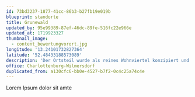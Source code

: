 ```yaml
---
id: 73bd3237-1877-41cc-86b3-b27fb19e019b
blueprint: standorte
title: Grunewald
updated_by: 95e99389-87ef-46dc-89fe-516fc22e966e
updated_at: 1719923327
thumbnail_image:
  - content_bewertungvorort.jpg
longitude: '13.24101732827364'
latitude: '52.48433188573089'
description: 'Der Ortsteil wurde als reines Wohnviertel konzipiert und zählt seit jeher zu den exklusivsten Wohnlagen Berlins. Um die Königsallee herum sind vor allem hochherrschaftliche Villen aus der Zeit um 1900 prägend, wobei sie größtenteils nur noch gewerblich genutzt werden. Die neueren Bauten, wie zum Beispiel die aus den 1960er Jahren, sind eher funktional gestaltet, wohingegen sich Stadtvillen aus den 1980er Jahren moderner Formensprache annehmen oder auch der umgebenden Bebauung anpassen. Die Lage ist es, die den Ortsteil ausmacht. Natur und die Westberliner City sind gleichermaßen schnell zu erreichen, man lebt hier abgeschieden und unter sich, jedoch immer noch nah am pulsierenden Leben der Stadt.'
office: Charlottenburg-Wilmersdorf
duplicated_from: a130cfc6-bb0e-4527-b7f2-0c4c25a74c4e
---
```

Lorem Ipsum dolor sit amte